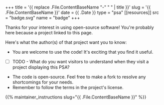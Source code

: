 +++
title = '{{ replace .File.ContentBaseName "-" " " | title }}'
slug = '{{ .File.ContentBaseName }}'
date = {{ .Date }}
type = "psa"
[[resources]]
  src = "badge.svg"
  name = "badge"
+++

Thanks for your interest in using open-source software! You're probably here
because a project linked to this page.

Here's what the author(s) of that project want you to know:
 - You are welcome to use the code! It's exciting that you find it useful.
 - [ ] TODO - What do you want visitors to understand when they visit a project
   displaying this PSA?
 - The code is open-source. Feel free to make a fork to resolve any
   shortcomings for your needs.
 - Remember to follow the terms in the project's license.

{{% maintainer_instructions slug="{{ .File.ContentBaseName }}" %}}